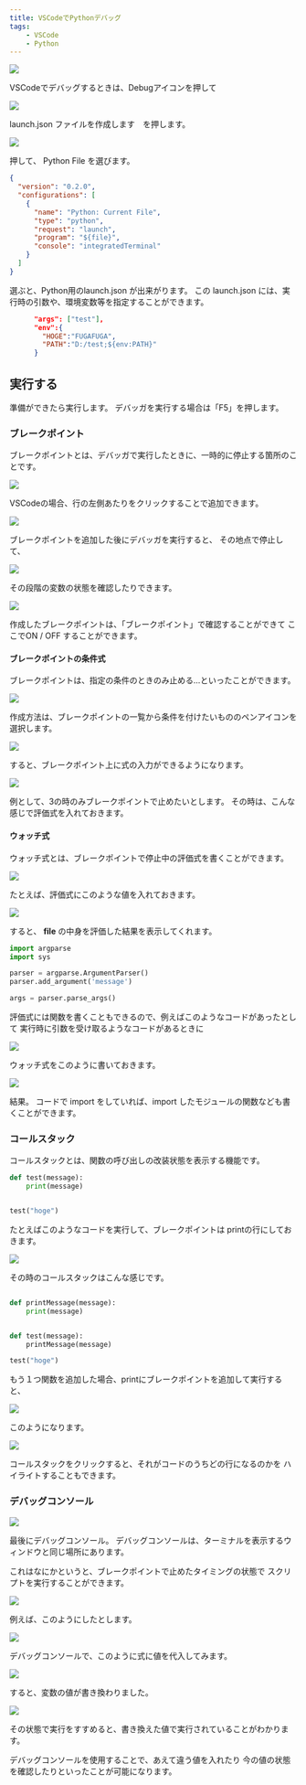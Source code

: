 ```yaml
---
title: VSCodeでPythonデバッグ
tags:
    - VSCode
    - Python
---
```


![](https://gyazo.com/e0d44ec678d31e063aa16f86afd65302.png)

VSCodeでデバッグするときは、Debugアイコンを押して

![](https://gyazo.com/68829a27d4102e77d9ad868d9ad1f679.png)

launch.json ファイルを作成します　を押します。

![](https://gyazo.com/5246ef7ab53132a9b496ecd3ecef9d39.png)

押して、 Python File を選びます。

```json
{
  "version": "0.2.0",
  "configurations": [
    {
      "name": "Python: Current File",
      "type": "python",
      "request": "launch",
      "program": "${file}",
      "console": "integratedTerminal"
    }
  ]
}
```

選ぶと、Python用のlaunch.json が出来がります。
この launch.json には、実行時の引数や、環境変数等を指定することができます。

```json
      "args": ["test"],
      "env":{
        "HOGE":"FUGAFUGA",
        "PATH":"D:/test;${env:PATH}"
      }
```

## 実行する

準備ができたら実行します。
デバッガを実行する場合は「F5」を押します。

### ブレークポイント

ブレークポイントとは、デバッガで実行したときに、一時的に停止する箇所のことです。

![](https://gyazo.com/05856587c0ecfb2fa1bdd20966d64985.png)

VSCodeの場合、行の左側あたりをクリックすることで追加できます。

![](https://gyazo.com/16015d395bb50efa12d9cb450bc118e7.png)

ブレークポイントを追加した後にデバッガを実行すると、
その地点で停止して、

![](https://gyazo.com/a85861dd54eb804310e14627271bf1c7.png)

その段階の変数の状態を確認したりできます。

![](https://gyazo.com/d030cabc38a9f08cf73fc4f329fdc7ed.png)

作成したブレークポイントは、「ブレークポイント」で確認することができて
ここでON / OFF することができます。

#### ブレークポイントの条件式

ブレークポイントは、指定の条件のときのみ止める...といったことができます。

![](https://gyazo.com/d144ed212737cf83d114646c58b56a91.png)

作成方法は、ブレークポイントの一覧から条件を付けたいもののペンアイコンを選択します。

![](https://gyazo.com/0d373f4c8ce4d7a62374a007ef35d9c8.png)

すると、ブレークポイント上に式の入力ができるようになります。

![](https://gyazo.com/fe3130cfae20682838ccf17769b8b52a.png)

例として、3の時のみブレークポイントで止めたいとします。
その時は、こんな感じで評価式を入れておきます。

#### ウォッチ式

ウォッチ式とは、ブレークポイントで停止中の評価式を書くことができます。

![](https://gyazo.com/3e38e0206df90107a41cb15df2ba4957.png)

たとえば、評価式にこのような値を入れておきます。

![](https://gyazo.com/7c5d26a0091e1174cc4070e8fbda3464.png)

すると、 __file__ の中身を評価した結果を表示してくれます。

```python
import argparse
import sys

parser = argparse.ArgumentParser()
parser.add_argument('message')

args = parser.parse_args()
```
評価式には関数を書くこともできるので、例えばこのようなコードがあったとして
実行時に引数を受け取るようなコードがあるときに

![](https://gyazo.com/90058a6fbb23b71758697e3040c2a6c9.png)

ウォッチ式をこのように書いておきます。

![](https://gyazo.com/40157ed2b1b41fdabe5d115bb791172d.png)

結果。
コードで import をしていれば、import したモジュールの関数なども書くことができます。

### コールスタック

コールスタックとは、関数の呼び出しの改装状態を表示する機能です。

```python
def test(message):
    print(message)


test("hoge")

```

たとえばこのようなコードを実行して、ブレークポイントは printの行にしておきます。

![](https://gyazo.com/73bb69d1b2fe7cdc54b5ea9c183d3890.png)

その時のコールスタックはこんな感じです。

```python

def printMessage(message):
    print(message)


def test(message):
    printMessage(message)

test("hoge")
```

もう１つ関数を追加した場合、printにブレークポイントを追加して実行すると、

![](https://gyazo.com/63678dcabc8f01e9f67ead8306b338bf.png)

このようになります。

![](https://gyazo.com/e730bfc0eddeff8152075bf88363f47c.png)

コールスタックをクリックすると、それがコードのうちどの行になるのかを
ハイライトすることもできます。

### デバッグコンソール

![](https://gyazo.com/85500cc9a1b0d4cef193f1d2a644dfb9.png)

最後にデバッグコンソール。
デバッグコンソールは、ターミナルを表示するウィンドウと同じ場所にあります。

これはなにかというと、ブレークポイントで止めたタイミングの状態で
スクリプトを実行することができます。

![](https://gyazo.com/852a3a636f568303674e0580b151f665.png)

例えば、このようにしたとします。

![](https://gyazo.com/498129e4c9c9d8319f424ba8b8aebcb8.png)

デバッグコンソールで、このように式に値を代入してみます。

![](https://gyazo.com/7bdb5f6575d5448ed3755d2063d539c1.png)

すると、変数の値が書き換わりました。

![](https://gyazo.com/8262a9ecb820f0878935e52f6cc24f09.png)

その状態で実行をすすめると、書き換えた値で実行されていることがわかります。

デバッグコンソールを使用することで、あえて違う値を入れたり
今の値の状態を確認したりといったことが可能になります。


